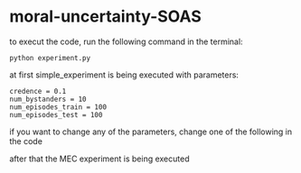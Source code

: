 # moral-uncertainty-SOAS

to execut the code, run the following command in the terminal:

```python experiment.py```

at first simple_experiment is being executed with parameters:
```
credence = 0.1
num_bystanders = 10
num_episodes_train = 100
num_episodes_test = 100 
```

if you want to change any of the parameters, change one of the following in the code 

after that the MEC experiment is being executed 
